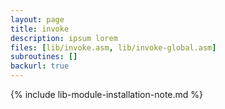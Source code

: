 ```yaml
---
layout: page
title: invoke
description: ipsum lorem
files: [lib/invoke.asm, lib/invoke-global.asm]
subroutines: []
backurl: true
---
```

<!--more-->

{% include lib-module-installation-note.md %}
